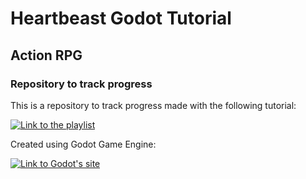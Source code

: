 # Heartbeast Godot Tutorial
## Action RPG
### Repository to track progress

This is a repository to track progress made with the following tutorial:

[![Link to the playlist](https://i.ytimg.com/vi/mAbG8Oi-SvQ/0.jpg)](https://www.youtube.com/playlist?list=PL9FzW-m48fn2SlrW0KoLT4n5egNdX-W9a)

Created using Godot Game Engine:

[![Link to Godot's site](https://godotengine.org/themes/godotengine/assets/logo_dark.svg)](https://godotengine.org/)